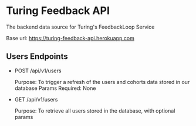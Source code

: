 # Turing Feedback API
The backend data source for Turing's FeedbackLoop Service

Base url: https://turing-feedback-api.herokuapp.com

## Users Endpoints
- POST /api/v1/users

   Purpose: To trigger a refresh of the users and cohorts data stored in our database
   Params Required: None

- GET /api/v1/users

   Purpose: To retrieve all users stored in the database, with optional params
   
